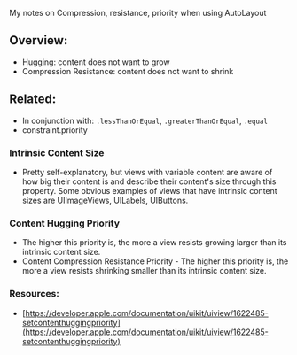 My notes on Compression, resistance, priority when using AutoLayout<!--more-->

## Overview:

- Hugging: content does not want to grow
- Compression Resistance: content does not want to shrink

## Related:
- In conjunction with: `.lessThanOrEqual`, `.greaterThanOrEqual`, `.equal`
- constraint.priority

### Intrinsic Content Size
- Pretty self-explanatory, but views with variable content are aware of how big their content is and describe their content's size through this property. Some obvious examples of views that have intrinsic content sizes are UIImageViews, UILabels, UIButtons.

### Content Hugging Priority
- The higher this priority is, the more a view resists growing larger than its intrinsic content size.
- Content Compression Resistance Priority - The higher this priority is, the more a view resists shrinking smaller than its intrinsic content size.

### Resources:
- [https://developer.apple.com/documentation/uikit/uiview/1622485-setcontenthuggingpriority](https://developer.apple.com/documentation/uikit/uiview/1622485-setcontenthuggingpriority)  
